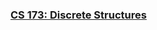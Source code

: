 <!---
Feel free to change this link if there is something more appropriate.
Do not change the anchor name.
-->

### <a name="CS173" class="anchor"></a>[CS 173: Discrete Structures](https://wiki.illinois.edu/wiki/display/cs173/Home)

<!--- NB: remind students that they cannot take the CS 173 Proficiency Exam
after taking CS 225 and CS 374, since they have now taken multiple downstream
courses in the same topic area. -->
